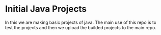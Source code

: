 # Initial Java Projects

In this we are making basic projects of java. The main use of this repo is to test the projects and then we upload the 
builded projects to the main repo.
